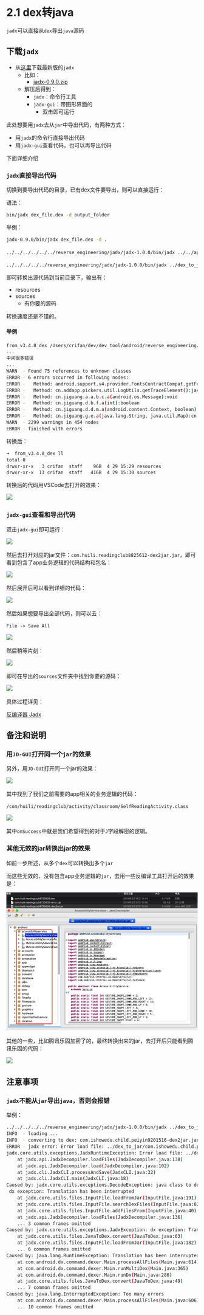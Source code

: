 # 2.1 dex转java

`jadx`可以直接从`dex`导出`java`源码

## 下载`jadx`

* 从[这里](https://github.com/skylot/jadx/releases)下载最新版的`jadx`
  * 比如：
    * [jadx-0.9.0.zip](https://github.com/skylot/jadx/releases/download/v0.9.0/jadx-0.9.0.zip)
  * 解压后得到：
    * `jadx`：命令行工具
    * `jadx-gui`：带图形界面的
      * 双击即可运行

此处想要用`jadx`去从`jar`中导出代码，有两种方式：

* 用`jadx`的命令行直接导出代码
* 用`jadx-gui`查看代码，也可以再导出代码

下面详细介绍

### `jadx`直接导出代码

切换到要导出代码的目录，已有dex文件要导出，则可以直接运行：

语法：

```bash
bin/jadx dex_file.dex -d output_folder
```

举例：

```bash
jadx-0.9.0/bin/jadx dex_file.dex -d .

../../../../../../reverse_engineering/jadx/jadx-1.0.0/bin/jadx ../../apk_to_dex/com.ishowedu.child.peiyin/com.ishowedu.child.peiyin8392664.dex -d com.ishowedu.child.peiyin8392664_java

../../../../../reverse_engineering/jadx/jadx-1.0.0/bin/jadx ../dex_to_jar/com.ishowedu.child.peiyin9201516-dex2jar.jar -d .
```

即可转换出源代码到当前目录下，输出有：

* resources
* sources
  * 有你要的源码

转换速度还是不错的。

#### 举例

```bash
from_v3.4.8_dex /Users/crifan/dev/dev_tool/android/reverse_engineering/jadx/jadx-0.9.0/bin/jadx ../../../../../xiaohuasheng/app_hook_dump_dex/FDex2/v3.4.8/com.huili.readingclub8825612.dex -d .
...
中间很多错误
...
WARN  - Found 75 references to unknown classes
ERROR - 6 errors occurred in following nodes:
ERROR -   Method: android.support.v4.provider.FontsContractCompat.getFontFromProvider(android.content.Context, android.support.v4.provider.FontRequest, java.lang.String, android.os.CancellationSignal):android.support.v4.provider.FontsContractCompat$FontInfo[]
ERROR -   Method: cn.addapp.pickers.util.LogUtils.getTraceElement():java.lang.String
ERROR -   Method: cn.jiguang.a.a.b.c.a(android.os.Message):void
ERROR -   Method: cn.jiguang.d.b.f.a(int):boolean
ERROR -   Method: cn.jiguang.d.d.m.a(android.content.Context, boolean):java.util.List<java.io.File>
ERROR -   Method: cn.jiguang.g.e.a(java.lang.String, java.util.Map):cn.jiguang.g.e
WARN  - 2299 warnings in 454 nodes
ERROR - finished with errors
```

转换后：

```bash
➜  from_v3.4.8_dex ll
total 0
drwxr-xr-x   3 crifan  staff    96B  4 29 15:29 resources
drwxr-xr-x  13 crifan  staff   416B  4 29 15:30 sources
```

转换后的代码用VSCode去打开的效果：

![](../../../assets/img/jadx_cli_exported_code.png)

### `jadx-gui`查看和导出代码

双击`jadx-gui`即可运行：

![](../../../assets/img/jadx_gui_running.png)

然后去打开对应的jar文件：`com.huili.readingclub8825612-dex2jar.jar`，即可看到包含了app业务逻辑的代码结构和包名：

![](../../../assets/img/jadx_decoded_app_logic_structure.png)

然后展开后可以看到详细的代码：

![](../../../assets/img/jadx_show_detailed_java_code.png)

然后如果想要导出全部代码，则可以去：

`File -> Save All`

![](../../../assets/img/jadx_save_all.png)

然后稍等片刻：

![](../../../assets/img/jadx_exporting_code.png)

即可在导出的`sources`文件夹中找到你要的源码：

![](../../../assets/img/exported_sources_found_java_src.png)

具体过程详见：

[反编译器 Jadx](http://book.crifan.com/books/android_app_security_crack/website/android_crack_tool/decompiler/common_decompilers/jadx.html)

## 备注和说明

### 用`JD-GUI`打开同一个`jar`的效果

另外，用`JD-GUI`打开同一个jar的效果：

![](../../../assets/img/jd_gui_open_app_logic_jar.png)

其中找到了我们之前需要的app相关的业务逻辑的代码：

`/com/huili/readingclub/activity/classroom/SelfReadingActivity.class`

![](../../../assets/img/include_app_logic_selfreadingactivity_code.png)

其中`onSuccess`中就是我们希望得到的对于`J`字段解密的逻辑。

### 其他无效的jar转换出jar的效果

如前一步所述，从多个`dex`可以转换出多个`jar`

而这些无效的、没有包含app业务逻辑的`jar`，去用一些反编译工具打开后的效果是：

![](../../../assets/img/jd_gui_open_jar_android.png)

其他的一些，比如腾讯乐固加密了的，最终转换出来的jar，去打开后只能看到腾讯乐固的代码：

![](../../../assets/img/jd_gui_jar_show_tencent_legu.png)

## 注意事项

### `jadx`不能从`jar`导出`java`，否则会报错

举例：

```bash
../../../../../reverse_engineering/jadx/jadx-1.0.0/bin/jadx ../dex_to_jar/com.ishowedu.child.peiyin9201516-dex2jar.jar -d .
INFO  - loading ...
INFO  - converting to dex: com.ishowedu.child.peiyin9201516-dex2jar.jar ...
ERROR - jadx error: Error load file: ../dex_to_jar/com.ishowedu.child.peiyin9201516-dex2jar.jar
jadx.core.utils.exceptions.JadxRuntimeException: Error load file: ../dex_to_jar/com.ishowedu.child.peiyin9201516-dex2jar.jar
    at jadx.api.JadxDecompiler.loadFiles(JadxDecompiler.java:138)
    at jadx.api.JadxDecompiler.load(JadxDecompiler.java:102)
    at jadx.cli.JadxCLI.processAndSave(JadxCLI.java:32)
    at jadx.cli.JadxCLI.main(JadxCLI.java:18)
Caused by: jadx.core.utils.exceptions.DecodeException: java class to dex conversion error:
 dx exception: Translation has been interrupted
    at jadx.core.utils.files.InputFile.loadFromJar(InputFile.java:191)
    at jadx.core.utils.files.InputFile.searchDexFiles(InputFile.java:82)
    at jadx.core.utils.files.InputFile.addFilesFrom(InputFile.java:40)
    at jadx.api.JadxDecompiler.loadFiles(JadxDecompiler.java:136)
    ... 3 common frames omitted
Caused by: jadx.core.utils.exceptions.JadxException: dx exception: Translation has been interrupted
    at jadx.core.utils.files.JavaToDex.convert(JavaToDex.java:63)
    at jadx.core.utils.files.InputFile.loadFromJar(InputFile.java:182)
    ... 6 common frames omitted
Caused by: java.lang.RuntimeException: Translation has been interrupted
    at com.android.dx.command.dexer.Main.processAllFiles(Main.java:614)
    at com.android.dx.command.dexer.Main.runMultiDex(Main.java:365)
    at com.android.dx.command.dexer.Main.runDx(Main.java:286)
    at jadx.core.utils.files.JavaToDex.convert(JavaToDex.java:49)
    ... 7 common frames omitted
Caused by: java.lang.InterruptedException: Too many errors
    at com.android.dx.command.dexer.Main.processAllFiles(Main.java:606)
    ... 10 common frames omitted
```
